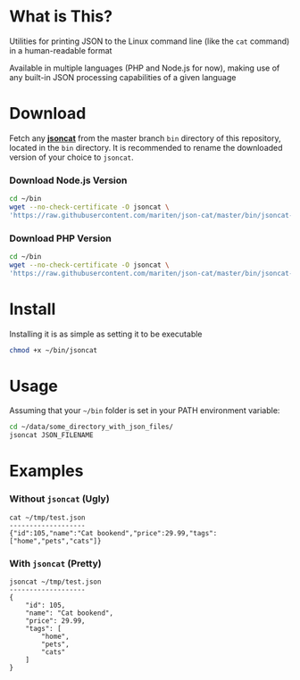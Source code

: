 What is This?
=============
Utilities for printing JSON to the Linux command line (like the `cat` command) in a human-readable format

Available in multiple languages (PHP and Node.js for now), making use of any built-in JSON processing capabilities of a given language

Download
========
Fetch any [**jsoncat**](https://github.com/mariten/json-cat/blob/master/bin/) from the master branch `bin` directory of this repository, located in the `bin` directory.  It is recommended to rename the downloaded version of your choice to `jsoncat`.

### Download Node.js Version
```bash
cd ~/bin
wget --no-check-certificate -O jsoncat \
'https://raw.githubusercontent.com/mariten/json-cat/master/bin/jsoncat-node'
```

### Download PHP Version
```bash
cd ~/bin
wget --no-check-certificate -O jsoncat \
'https://raw.githubusercontent.com/mariten/json-cat/master/bin/jsoncat-php'
```

Install
=======
Installing it is as simple as setting it to be executable
```bash
chmod +x ~/bin/jsoncat
```

Usage
=====
Assuming that your `~/bin` folder is set in your PATH environment variable:

```bash
cd ~/data/some_directory_with_json_files/
jsoncat JSON_FILENAME
```

Examples
========
### Without `jsoncat` (Ugly)
```
cat ~/tmp/test.json
-------------------
{"id":105,"name":"Cat bookend","price":29.99,"tags":["home","pets","cats"]}
```

### With `jsoncat` (Pretty)
```
jsoncat ~/tmp/test.json
-------------------
{
    "id": 105,
    "name": "Cat bookend",
    "price": 29.99,
    "tags": [
        "home",
        "pets",
        "cats"
    ]
}
```
